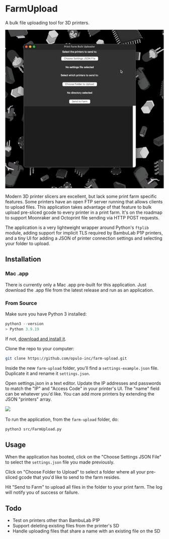 # FarmUpload

A bulk file uploading tool for 3D printers.

![](img/demo.gif)

Modern 3D printer slicers are excellent, but lack some print farm specific features. Some printers have an open FTP server running that allows clients to upload files. This application takes advantage of that feature to bulk upload pre-sliced gcode to every printer in a print farm. It's on the roadmap to support Moonraker and Octoprint file sending via HTTP POST requests.

The application is a very lightweight wrapper around Python's `ftplib` module, adding support for implicit TLS required by BambuLab P1P printers, and a tiny UI for adding a JSON of printer connection settings and selecting your folder to upload.

## Installation

### Mac .app

There is currently only a Mac .app pre-built for this application. Just download the .app file from the latest release and run as an application.

### From Source

Make sure you have Python 3 installed:

```python
python3 --version
> Python 3.9.19
```

If not, [download and install it](https://www.python.org/downloads/).

Clone the repo to your computer:

```bash
git clone https://github.com/opulo-inc/farm-upload.git
```

Inside the new `farm-upload` folder, you'll find a `settings-example.json` file. Duplicate it and rename it `settings.json`.

Open settings.json in a text editor. Update the IP addresses and passwords to match the "IP" and "Access Code" in your printer's UI. The "name" field can be whatever you'd like. You can add more printers by extending the JSON "printers" array.

![](https://cdn-forum.bambulab.com/original/3X/f/1/f1df402fdf2d544bcf301ae3f71a951059897f82.jpeg)

To run the application, from the `farm-upload` folder, do:

```bash
python3 src/FarmUpload.py
```

## Usage

When the application has booted, click on the "Choose Settings JSON File" to select the `settings.json` file you made previously.

Click on "Choose Folder to Upload" to select a folder where all your pre-sliced gcode that you'd like to send to the farm resides.

Hit "Send to Farm" to upload all files in the folder to your print farm. The log will notify you of success or failure.

## Todo

- Test on printers other than BambuLab P1P
- Support deleting existing files from the printer's SD
- Handle uploading files that share a name with an existing file on the SD

